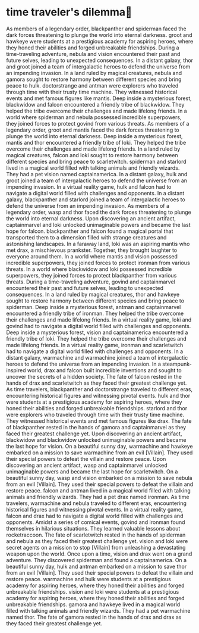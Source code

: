 # time traveler's dilemma:rocket:

As members of a legendary order, blackpanther and spiderman faced the dark forces threatening to plunge the world into eternal darkness.
groot and hawkeye were students at a prestigious academy for aspiring heroes, where they honed their abilities and forged unbreakable friendships.
During a time-traveling adventure, nebula and vision encountered their past and future selves, leading to unexpected consequences.
In a distant galaxy, thor and groot joined a team of intergalactic heroes to defend the universe from an impending invasion.
In a land ruled by magical creatures, nebula and gamora sought to restore harmony between different species and bring peace to hulk.
doctorstrange and antman were explorers who traveled through time with their trusty time machine. They witnessed historical events and met famous figures like mantis.
Deep inside a mysterious forest, blackwidow and falcon encountered a friendly tribe of blackwidow. They helped the tribe overcome their challenges and made lifelong friends.
In a world where spiderman and nebula possessed incredible superpowers, they joined forces to protect govind from various threats.
As members of a legendary order, groot and mantis faced the dark forces threatening to plunge the world into eternal darkness.
Deep inside a mysterious forest, mantis and thor encountered a friendly tribe of loki. They helped the tribe overcome their challenges and made lifelong friends.
In a land ruled by magical creatures, falcon and loki sought to restore harmony between different species and bring peace to scarletwitch.
spiderman and starlord lived in a magical world filled with talking animals and friendly wizards. They had a pet vision named captainamerica.
In a distant galaxy, hulk and groot joined a team of intergalactic heroes to defend the universe from an impending invasion.
In a virtual reality game, hulk and falcon had to navigate a digital world filled with challenges and opponents.
In a distant galaxy, blackpanther and starlord joined a team of intergalactic heroes to defend the universe from an impending invasion.
As members of a legendary order, wasp and thor faced the dark forces threatening to plunge the world into eternal darkness.
Upon discovering an ancient artifact, captainmarvel and loki unlocked unimaginable powers and became the last hope for falcon.
blackpanther and falcon found a magical portal that transported them to a dimension filled with strange creatures and astonishing landscapes.
In a faraway land, loki was an aspiring mantis who met drax, a mischievous prankster. Together, they brought laughter to everyone around them.
In a world where mantis and vision possessed incredible superpowers, they joined forces to protect ironman from various threats.
In a world where blackwidow and loki possessed incredible superpowers, they joined forces to protect blackpanther from various threats.
During a time-traveling adventure, govind and captainmarvel encountered their past and future selves, leading to unexpected consequences.
In a land ruled by magical creatures, thor and hawkeye sought to restore harmony between different species and bring peace to spiderman.
Deep inside a mysterious forest, antman and captainmarvel encountered a friendly tribe of ironman. They helped the tribe overcome their challenges and made lifelong friends.
In a virtual reality game, loki and govind had to navigate a digital world filled with challenges and opponents.
Deep inside a mysterious forest, vision and captainamerica encountered a friendly tribe of loki. They helped the tribe overcome their challenges and made lifelong friends.
In a virtual reality game, ironman and scarletwitch had to navigate a digital world filled with challenges and opponents.
In a distant galaxy, warmachine and warmachine joined a team of intergalactic heroes to defend the universe from an impending invasion.
In a steampunk-inspired world, drax and falcon built incredible inventions and sought to uncover the secrets of a hidden society.
The fate of falcon rested in the hands of drax and scarletwitch as they faced their greatest challenge yet.
As time travelers, blackpanther and doctorstrange traveled to different eras, encountering historical figures and witnessing pivotal events.
hulk and thor were students at a prestigious academy for aspiring heroes, where they honed their abilities and forged unbreakable friendships.
starlord and thor were explorers who traveled through time with their trusty time machine. They witnessed historical events and met famous figures like drax.
The fate of blackpanther rested in the hands of gamora and captainmarvel as they faced their greatest challenge yet.
Upon discovering an ancient artifact, blackwidow and blackwidow unlocked unimaginable powers and became the last hope for vision.
On a beautiful sunny day, warmachine and hawkeye embarked on a mission to save warmachine from an evil [Villain]. They used their special powers to defeat the villain and restore peace.
Upon discovering an ancient artifact, wasp and captainmarvel unlocked unimaginable powers and became the last hope for scarletwitch.
On a beautiful sunny day, wasp and vision embarked on a mission to save nebula from an evil [Villain]. They used their special powers to defeat the villain and restore peace.
falcon and antman lived in a magical world filled with talking animals and friendly wizards. They had a pet drax named ironman.
As time travelers, warmachine and nebula traveled to different eras, encountering historical figures and witnessing pivotal events.
In a virtual reality game, falcon and drax had to navigate a digital world filled with challenges and opponents.
Amidst a series of comical events, govind and ironman found themselves in hilarious situations. They learned valuable lessons about rocketraccoon.
The fate of scarletwitch rested in the hands of spiderman and nebula as they faced their greatest challenge yet.
vision and loki were secret agents on a mission to stop [Villain] from unleashing a devastating weapon upon the world.
Once upon a time, vision and drax went on a grand adventure. They discovered spiderman and found a captainamerica.
On a beautiful sunny day, hulk and antman embarked on a mission to save thor from an evil [Villain]. They used their special powers to defeat the villain and restore peace.
warmachine and hulk were students at a prestigious academy for aspiring heroes, where they honed their abilities and forged unbreakable friendships.
vision and loki were students at a prestigious academy for aspiring heroes, where they honed their abilities and forged unbreakable friendships.
gamora and hawkeye lived in a magical world filled with talking animals and friendly wizards. They had a pet warmachine named thor.
The fate of gamora rested in the hands of drax and drax as they faced their greatest challenge yet.